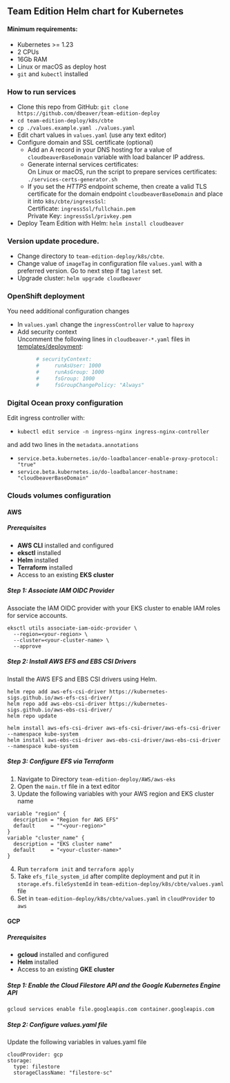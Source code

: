 ## Team Edition Helm chart for Kubernetes

#### Minimum requirements:

* Kubernetes >= 1.23
* 2 CPUs
* 16Gb RAM
* Linux or macOS as deploy host
* `git` and `kubectl` installed

[//]: # (* [Nginx load balancer]&#40;https://docs.nginx.com/nginx-ingress-controller/installation/installation-with-helm/&#41; and [Kubernetes Helm plugin]&#40;https://helm.sh/docs/topics/plugins/&#41; added to your `k8s`)

### How to run services
- Clone this repo from GitHub: `git clone https://github.com/dbeaver/team-edition-deploy`
- `cd team-edition-deploy/k8s/cbte`
- `cp ./values.example.yaml ./values.yaml`
- Edit chart values in `values.yaml` (use any text editor)
- Configure domain and SSL certificate (optional)
  - Add an A record in your DNS hosting for a value of `cloudbeaverBaseDomain` variable with load balancer IP address.
  - Generate internal services certificates:  
     On Linux or macOS, run the script to prepare services certificates:   
       `./services-certs-generator.sh`
  - If you set the *HTTPS* endpoint scheme, then create a valid TLS certificate for the domain endpoint `cloudbeaverBaseDomain` and place it into `k8s/cbte/ingressSsl`:  
    Certificate: `ingressSsl/fullchain.pem`  
    Private Key: `ingressSsl/privkey.pem`
- Deploy Team Edition with Helm: `helm install cloudbeaver`

### Version update procedure.

- Change directory to `team-edition-deploy/k8s/cbte`.
- Change value of `imageTag` in configuration file `values.yaml` with a preferred version. Go to next step if tag `latest` set.
- Upgrade cluster: `helm upgrade cloudbeaver` 

### OpenShift deployment

You need additional configuration changes

- In `values.yaml` change the `ingressController` value to `haproxy`
- Add security context  
  Uncomment the following lines in `cloudbeaver-*.yaml` files in [templates/deployment](cbte/templates/deployment):
    ```yaml
          # securityContext:
          #     runAsUser: 1000
          #     runAsGroup: 1000
          #     fsGroup: 1000
          #     fsGroupChangePolicy: "Always"
    ```

### Digital Ocean proxy configuration

Edit ingress controller with:

- `kubectl edit service -n ingress-nginx ingress-nginx-controller`

and add two lines in the `metadata.annotations`

- `service.beta.kubernetes.io/do-loadbalancer-enable-proxy-protocol: "true"`
- `service.beta.kubernetes.io/do-loadbalancer-hostname: "cloudbeaverBaseDomain"`

### Clouds volumes configuration

#### AWS

##### Prerequisites

- **AWS CLI** installed and configured
- **eksctl** installed
- **Helm** installed
- **Terraform** installed
- Access to an existing **EKS cluster**


##### Step 1: Associate IAM OIDC Provider

Associate the IAM OIDC provider with your EKS cluster to enable IAM roles for service accounts.

```
eksctl utils associate-iam-oidc-provider \
  --region=<your-region> \
  --cluster=<your-cluster-name> \
  --approve
```

##### Step 2: Install AWS EFS and EBS CSI Drivers

Install the AWS EFS and EBS CSI drivers using Helm.

```
helm repo add aws-efs-csi-driver https://kubernetes-sigs.github.io/aws-efs-csi-driver/
helm repo add aws-ebs-csi-driver https://kubernetes-sigs.github.io/aws-ebs-csi-driver/
helm repo update

helm install aws-efs-csi-driver aws-efs-csi-driver/aws-efs-csi-driver --namespace kube-system
helm install aws-ebs-csi-driver aws-ebs-csi-driver/aws-ebs-csi-driver --namespace kube-system
```

##### Step 3: Configure EFS via Terraform 

1. Navigate to Directory `team-edition-deploy/AWS/aws-eks`
2. Open the `main.tf` file in a text editor
3. Update the following variables with your AWS region and EKS cluster name
```
variable "region" {
  description = "Region for AWS EFS"
  default     = ""<your-region>"
}
variable "cluster_name" {
  description = "EKS cluster name"
  default     = "<your-cluster-name>"
}
```
4. Run `terraform init` and `terraform apply`
5. Take `efs_file_system_id` after complite deployment and put it in `storage.efs.fileSystemId` in `team-edition-deploy/k8s/cbte/values.yaml` file
6. Set in `team-edition-deploy/k8s/cbte/values.yaml` in `cloudProvider` to `aws`


#### GCP 

##### Prerequisites

- **gcloud** installed and configured
- **Helm** installed
- Access to an existing **GKE cluster**

##### Step 1: Enable the Cloud Filestore API and the Google Kubernetes Engine API 

```
gcloud services enable file.googleapis.com container.googleapis.com
```

##### Step 2: Configure values.yaml file 

Update the following variables in values.yaml file

```
cloudProvider: gcp 
storage:
  type: filestore
  storageClassName: "filestore-sc"
```